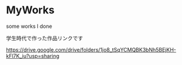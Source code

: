 # MyWorks
some works I done

学生時代で作った作品リンクです

https://drive.google.com/drive/folders/1jo8_tSqYCMQBK3bNh5BEjKH-kFl7K_iu?usp=sharing
